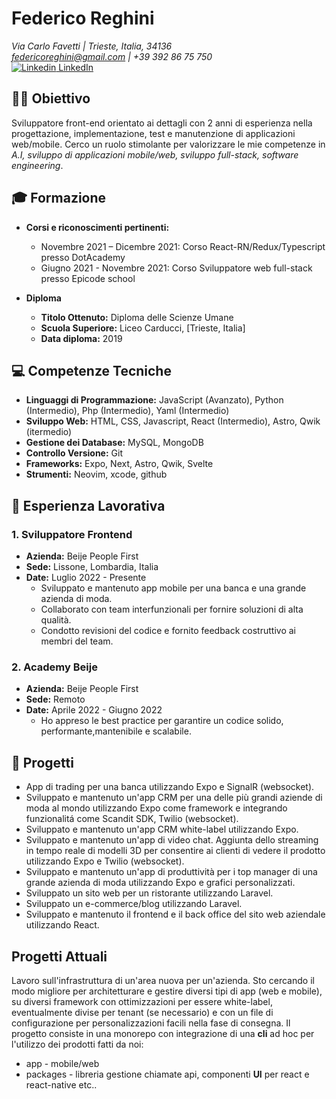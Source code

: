 # Federico Reghini
*Via Carlo Favetti | Trieste, Italia, 34136*  
*federicoreghini@gmail.com | +39 392 86 75 750*  
[![Linkedin](https://i.stack.imgur.com/gVE0j.png) LinkedIn](https://www.linkedin.com/in/federico-reghini)

## 👨‍💻 Obiettivo
Sviluppatore front-end orientato ai dettagli con 2 anni di esperienza nella progettazione, implementazione, test e manutenzione di applicazioni web/mobile. Cerco un ruolo stimolante per valorizzare le mie competenze in *A.I, sviluppo di applicazioni mobile/web, sviluppo full-stack, software engineering*.

## 🎓 Formazione
- **Corsi e riconoscimenti pertinenti:**
  - Novembre 2021 – Dicembre 2021: Corso React-RN/Redux/Typescript presso DotAcademy
  - Giugno 2021 - Novembre 2021: Corso Sviluppatore web full-stack presso Epicode school
    
- **Diploma**
  - **Titolo Ottenuto:** Diploma delle Scienze Umane
  - **Scuola Superiore:** Liceo Carducci, [Trieste, Italia]
  - **Data diploma:** 2019

## 💻 Competenze Tecniche
- **Linguaggi di Programmazione:** JavaScript (Avanzato), Python (Intermedio), Php (Intermedio), Yaml (Intermedio)
- **Sviluppo Web:** HTML, CSS, Javascript, React (Intermedio), Astro, Qwik (itermedio)
- **Gestione dei Database:** MySQL, MongoDB
- **Controllo Versione:** Git
- **Frameworks:** Expo, Next, Astro, Qwik, Svelte
- **Strumenti:** Neovim, xcode, github

## 💼 Esperienza Lavorativa
### 1. Sviluppatore Frontend
- **Azienda:** Beije People First
- **Sede:** Lissone, Lombardia, Italia
- **Date:** Luglio 2022 - Presente
  - Sviluppato e mantenuto app mobile per una banca e una grande azienda di moda.
  - Collaborato con team interfunzionali per fornire soluzioni di alta qualità.
  - Condotto revisioni del codice e fornito feedback costruttivo ai membri del team.

### 2. Academy Beije
- **Azienda:** Beije People First
- **Sede:** Remoto
- **Date:** Aprile 2022 - Giugno 2022
  - Ho appreso le best practice per garantire un codice solido, performante,mantenibile e scalabile.
  
## 🚀 Progetti
- App di trading per una banca utilizzando Expo e SignalR (websocket).
- Sviluppato e mantenuto un'app CRM per una delle più grandi aziende di moda al mondo utilizzando Expo come framework e integrando funzionalitá come Scandit SDK, Twilio (websocket).
- Sviluppato e mantenuto un'app CRM white-label utilizzando Expo.
- Sviluppato e mantenuto un'app di video chat. Aggiunta dello streaming in tempo reale di modelli 3D per consentire ai clienti di vedere il prodotto utilizzando Expo e Twilio (websocket).
- Sviluppato e mantenuto un'app di produttività per i top manager di una grande azienda di moda utilizzando Expo e grafici personalizzati.
- Sviluppato un sito web per un ristorante utilizzando Laravel.
- Sviluppato un e-commerce/blog utilizzando Laravel.
- Sviluppato e mantenuto il frontend e il back office del sito web aziendale utilizzando React.

## Progetti Attuali
  Lavoro sull'infrastruttura di un'area nuova per un'azienda. Sto cercando il modo migliore per architetturare e gestire diversi tipi di app (web e mobile),
  su diversi framework con ottimizzazioni per essere white-label, eventualmente divise per tenant (se necessario) e con un file di configurazione per personalizzazioni facili nella fase di consegna.
Il progetto consiste in una monorepo con integrazione di una **cli** ad hoc per l'utilizzo dei prodotti fatti da noi:
  - app - mobile/web
  - packages - libreria gestione chiamate api, componenti **UI** per react e react-native etc.. 
